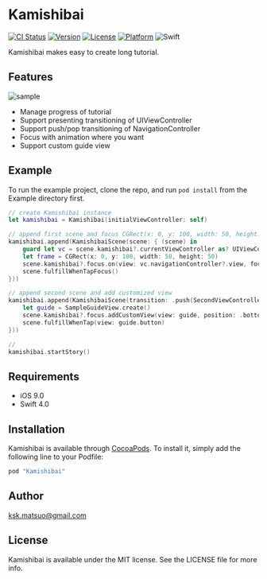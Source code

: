 # Kamishibai

[![CI Status](http://img.shields.io/travis/ksk.matsuo@gmail.com/Kamishibai.svg?style=flat)](https://travis-ci.org/ksk.matsuo@gmail.com/Kamishibai)
[![Version](https://img.shields.io/cocoapods/v/Kamishibai.svg?style=flat)](http://cocoapods.org/pods/Kamishibai)
[![License](https://img.shields.io/cocoapods/l/Kamishibai.svg?style=flat)](http://cocoapods.org/pods/Kamishibai)
[![Platform](https://img.shields.io/cocoapods/p/Kamishibai.svg?style=flat)](http://cocoapods.org/pods/Kamishibai)
![Swift](https://img.shields.io/badge/Swift-4.0-orange.svg?style=flat)

Kamishibai makes easy to create long tutorial.

## Features

![sample](Screenshots/Kamishibai1.gif)

- Manage progress of tutorial
- Support presenting transitioning of UIViewController
- Support push/pop transitioning of NavigationController
- Focus with animation where you want
- Support custom guide view

## Example

To run the example project, clone the repo, and run `pod install` from the Example directory first.

``` swift
// create Kamishibai instance
let kamishibai = Kamishibai(initialViewController: self)

// append first scene and focus CGRect(x: 0, y: 100, width: 50, height: 50)
kamishibai.append(KamishibaiScene(scene: { (scene) in
    guard let vc = scene.kamishibai?.currentViewController as? UIViewController else { return }
    let frame = CGRect(x: 0, y: 100, width: 50, height: 50)
    scene.kamishibai?.focus.on(view: vc.navigationController?.view, focus: Focus.Rect(frame: frame))
    scene.fulfillWhenTapFocus()
}))

// append second scene and add customized view
kamishibai.append(KamishibaiScene(transition: .push(SecondViewController.create()), scene: { (scene) in
    let guide = SampleGuideView.create()
    scene.kamishibai?.focus.addCustomView(view: guide, position: .bottomRight(CGPoint.zero))
    scene.fulfillWhenTap(view: guide.button)
}))

// 
kamishibai.startStory()
```

## Requirements
- iOS 9.0
- Swift 4.0

## Installation

Kamishibai is available through [CocoaPods](http://cocoapods.org). To install
it, simply add the following line to your Podfile:

```ruby
pod "Kamishibai"
```

## Author

ksk.matsuo@gmail.com

## License

Kamishibai is available under the MIT license. See the LICENSE file for more info.
